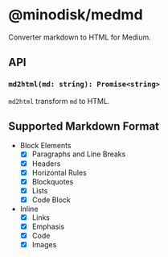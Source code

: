 # @minodisk/medmd

Converter markdown to HTML for Medium.

## API

### `md2html(md: string): Promise<string>`

`md2html` transform `md` to HTML.

## Supported Markdown Format

* Block Elements
  * [x] Paragraphs and Line Breaks
  * [x] Headers
  * [x] Horizontal Rules
  * [x] Blockquotes
  * [x] Lists
  * [x] Code Block
* Inline
  * [x] Links
  * [x] Emphasis
  * [x] Code
  * [x] Images
